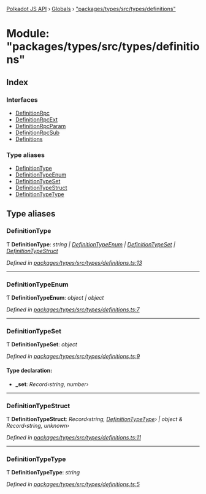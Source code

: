 [Polkadot JS API](../README.md) › [Globals](../globals.md) › ["packages/types/src/types/definitions"](_packages_types_src_types_definitions_.md)

# Module: "packages/types/src/types/definitions"

## Index

### Interfaces

* [DefinitionRpc](../interfaces/_packages_types_src_types_definitions_.definitionrpc.md)
* [DefinitionRpcExt](../interfaces/_packages_types_src_types_definitions_.definitionrpcext.md)
* [DefinitionRpcParam](../interfaces/_packages_types_src_types_definitions_.definitionrpcparam.md)
* [DefinitionRpcSub](../interfaces/_packages_types_src_types_definitions_.definitionrpcsub.md)
* [Definitions](../interfaces/_packages_types_src_types_definitions_.definitions.md)

### Type aliases

* [DefinitionType](_packages_types_src_types_definitions_.md#definitiontype)
* [DefinitionTypeEnum](_packages_types_src_types_definitions_.md#definitiontypeenum)
* [DefinitionTypeSet](_packages_types_src_types_definitions_.md#definitiontypeset)
* [DefinitionTypeStruct](_packages_types_src_types_definitions_.md#definitiontypestruct)
* [DefinitionTypeType](_packages_types_src_types_definitions_.md#definitiontypetype)

## Type aliases

###  DefinitionType

Ƭ **DefinitionType**: *string | [DefinitionTypeEnum](_packages_types_src_types_definitions_.md#definitiontypeenum) | [DefinitionTypeSet](_packages_types_src_types_definitions_.md#definitiontypeset) | [DefinitionTypeStruct](_packages_types_src_types_definitions_.md#definitiontypestruct)*

*Defined in [packages/types/src/types/definitions.ts:13](https://github.com/polkadot-js/api/blob/467ccc5681/packages/types/src/types/definitions.ts#L13)*

___

###  DefinitionTypeEnum

Ƭ **DefinitionTypeEnum**: *object | object*

*Defined in [packages/types/src/types/definitions.ts:7](https://github.com/polkadot-js/api/blob/467ccc5681/packages/types/src/types/definitions.ts#L7)*

___

###  DefinitionTypeSet

Ƭ **DefinitionTypeSet**: *object*

*Defined in [packages/types/src/types/definitions.ts:9](https://github.com/polkadot-js/api/blob/467ccc5681/packages/types/src/types/definitions.ts#L9)*

#### Type declaration:

* **_set**: *Record‹string, number›*

___

###  DefinitionTypeStruct

Ƭ **DefinitionTypeStruct**: *Record‹string, [DefinitionTypeType](_packages_types_src_types_definitions_.md#definitiontypetype)› | object & Record‹string, unknown›*

*Defined in [packages/types/src/types/definitions.ts:11](https://github.com/polkadot-js/api/blob/467ccc5681/packages/types/src/types/definitions.ts#L11)*

___

###  DefinitionTypeType

Ƭ **DefinitionTypeType**: *string*

*Defined in [packages/types/src/types/definitions.ts:5](https://github.com/polkadot-js/api/blob/467ccc5681/packages/types/src/types/definitions.ts#L5)*
